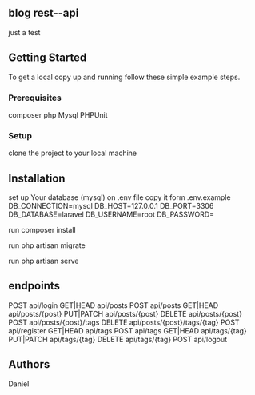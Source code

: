 ## blog rest--api 
just a test 
## Getting Started

To get a local copy up and running follow these simple example steps.

### Prerequisites
composer
php
Mysql
PHPUnit

### Setup

clone the project to your  local machine

## Installation 
set up Your database (mysql) on .env file
            copy it form .env.example
                DB_CONNECTION=mysql
                DB_HOST=127.0.0.1
                DB_PORT=3306
                DB_DATABASE=laravel
                DB_USERNAME=root
                DB_PASSWORD= 

run composer install

run php artisan migrate

run php artisan serve
## endpoints

  POST            api/login
  GET|HEAD        api/posts
  POST            api/posts
  GET|HEAD        api/posts/{post}
  PUT|PATCH       api/posts/{post}
  DELETE          api/posts/{post} 
  POST            api/posts/{post}/tags 
  DELETE          api/posts/{post}/tags/{tag}
  POST            api/register 
  GET|HEAD        api/tags 
  POST            api/tags
  GET|HEAD        api/tags/{tag}
  PUT|PATCH       api/tags/{tag}
  DELETE          api/tags/{tag} 
  POST            api/logout 
## Authors
Daniel

